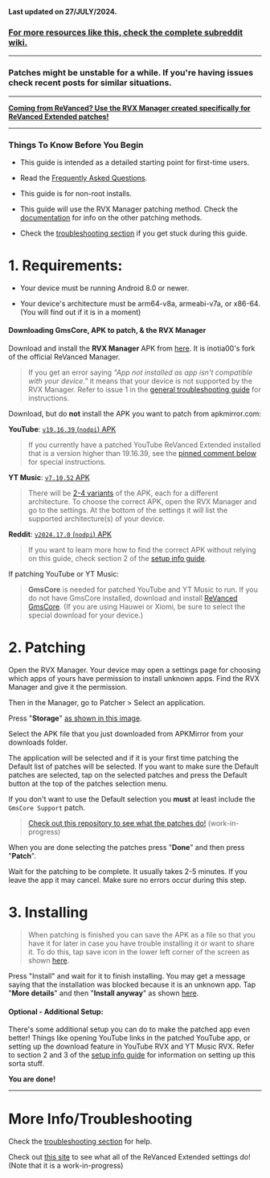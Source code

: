 **Last updated on 27/JULY/2024.**



### [For more resources like this, check the complete subreddit wiki.](https://reddit.com/r/revancedextended/w/index)

---

### Patches might be unstable for a while. If you're having issues check recent posts for similar situations.

---

**[Coming from ReVanced? Use the RVX Manager created specifically for ReVanced Extended patches!](https://github.com/inotia00/revanced-manager/releases/latest)**



___





### **Things To Know Before You Begin**



* This guide is intended as a detailed starting point for first-time users.




* Read the [Frequently Asked Questions](https://www.reddit.com/r/revancedextended/wiki/faq/).





* This guide is for non-root installs.





* This guide will use the RVX Manager patching method. Check the [documentation](https://github.com/inotia00/revanced-documentation#revanced-extended-documentation) for info on the other patching methods.





* Check the [troubleshooting section](https://www.reddit.com/r/revancedextended/wiki/troubleshooting/) if you get stuck during this guide.







# **1. Requirements:**





* Your device must be running Android 8.0 or newer.





* Your device's architecture must be arm64-v8a, armeabi-v7a, or x86-64. (You will find out if it is in a moment) 







#### **Downloading GmsCore, APK to patch, & the RVX Manager**


Download and install the **RVX Manager** APK from [here](https://github.com/inotia00/revanced-manager/releases/latest). It is inotia00's fork of the official ReVanced Manager.

> If you get an error saying *"App not installed as app isn't compatible with your device."* it means that your device is not supported by the RVX Manager. Refer to issue 1 in the [general troubleshooting guide](https://github.com/ReVanced-Extended-Community/Community-Guides/blob/main/community-wiki/general-troubleshooting.md) for instructions.





Download, but do **not** install the APK you want to patch from apkmirror.com:

**YouTube**: [`v19.16.39` (`nodpi`) APK](https://www.apkmirror.com/apk/google-inc/youtube/youtube-19-16-39-release/youtube-19-16-39-android-apk-download/)

> If you currently have a patched YouTube ReVanced Extended installed that is a version higher than 19.16.39, see the [pinned comment below](https://www.reddit.com/r/revancedextended/comments/12vxggr/comment/le633vz/) for special instructions.

**YT Music**: [`v7.10.52` APK](https://www.apkmirror.com/apk/google-inc/youtube-music/youtube-music-7-10-52-release/#downloads)

> There will be [2-4 variants](https://i.imgur.com/KRmvhWh.png) of the APK, each for a different architecture. To choose the correct APK, open the RVX Manager and go to the settings. At the bottom of the settings it will list the supported architecture(s) of your device.

**Reddit**: [`v2024.17.0` (`nodpi`) APK](https://www.apkmirror.com/apk/redditinc/reddit/reddit-2024-17-0-release/reddit-2024-17-0-2-android-apk-download/)



> If you want to learn more how to find the correct APK without relying on this guide, check section 2 of the [setup info guide](https://github.com/ReVanced-Extended-Community/Community-Guides/blob/main/community-wiki/patching%20%26%20setup%20info.md#2-general-info-for-patching-and-feature-setup).





If patching YouTube or YT Music:
> **GmsCore** is needed for patched YouTube and YT Music to run. If you do not have GmsCore installed, download and install [ReVanced GmsCore](https://github.com/ReVanced/GmsCore/releases/latest). (If you are using Hauwei or Xiomi, be sure to select the special download for your device.)











# **2. Patching**





Open the RVX Manager. Your device may open a settings page for choosing which apps of yours have permission to install unknown apps. Find the RVX Manager and give it the permission.





Then in the Manager, go to Patcher > Select an application.





Press "**Storage**" [as shown in this image](https://imgur.com/a/vx64z3S).





Select the APK file that you just downloaded from APKMirror from your downloads folder.





The application will be selected and if it is your first time patching the Default list of patches will be selected. If you want to make sure the Default patches are selected, tap on the selected patches and press the Default button at the top of the patches selection menu.





If you don't want to use the Default selection you **must** at least include the `GmsCore Support` patch.





> [Check out this repository to see what the patches do!](https://github.com/ReVanced-Extended-Community/Patches-Documentation#patches-documentation) (work-in-progress)





When you are done selecting the patches press "**Done**" and then press "**Patch**".





Wait for the patching to be complete. It usually takes 2-5 minutes. If you leave the app it may cancel. Make sure no errors occur during this step.







# **3. Installing**





> When patching is finished you can save the APK as a file so that you have it for later in case you have trouble installing it or want to share it. To do this, tap save icon in the lower left corner of the screen as shown [here](https://imgur.com/a/FKD0okE).





Press "Install" and wait for it to finish installing. You may get a message saying that the installation was blocked because it is an unknown app. Tap "**More details**" and then "**Install anyway**" as shown [here](https://imgur.com/a/iLP2m7l).







#### **Optional - Additional Setup:**

There's some additional setup you can do to make the patched app even better! Things like opening YouTube links in the patched YouTube app, or setting up the download feature in YouTube RVX and YT Music RVX. Refer to section 2 and 3 of the [setup info guide](https://github.com/ReVanced-Extended-Community/Community-Guides/blob/main/community-wiki/patching%20%26%20setup%20info.md#2-general-info-for-patching-and-feature-setup) for information on setting up this sorta stuff.



**You are done!**



___







# **More Info/Troubleshooting**





Check the [troubleshooting section](https://www.reddit.com/r/revancedextended/wiki/troubleshooting/) for help.





Check out [this site](https://kazimmt.github.io/#revanced-extended-features) to see what all of the ReVanced Extended settings do! (Note that it is a work-in-progress)
